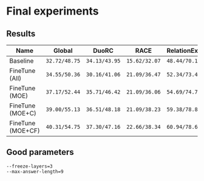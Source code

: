 # Final experiments

## Results

| Name              |     Global      |     DuoRC       |        RACE        | RelationExtraction |  Submission   |
| ----------------- | --------------- | --------------- | ------------------ |------------------- | ------------- |
| Baseline          |  `32.72/48.75`  |  `34.13/43.95`  |    `15.62/32.07`   |    `48.44/70.15`   |               |
| FineTune (All)    |  `34.55/50.36`  |  `30.16/41.06`  |    `21.09/36.47`   |    `52.34/73.42`   |               |
| FineTune (MOE)    |  `37.17/52.44`  |  `35.71/46.42`  |    `21.09/36.06`   |    `54.69/74.76`   | `42.94/59.82` |
| FineTune (MOE+C)  |  `39.00/55.13`  |  `36.51/48.18`  |    `21.09/38.23`   |    `59.38/78.87`   | `43.05/60.22` |
| FineTune (MOE+CF) |  `40.31/54.75`  |  `37.30/47.16`  |    `22.66/38.34`   |    `60.94/78.64`   | `43.85/61.90` |

## Good parameters
```
--freeze-layers=3
--max-answer-length=9
```